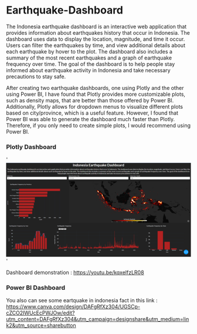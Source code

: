 # Earthquake-Dashboard

The Indonesia earthquake dashboard is an interactive web application that provides information about earthquakes history that occur in Indonesia. The dashboard uses data to display the location, magnitude, and time it occur. Users can filter the earthquakes by time, and view additional details about each earthquake by hover to the plot. The dashboard also includes a summary of the most recent earthquakes and a graph of earthquake frequency over time. The goal of the dashboard is to help people stay informed about earthquake activity in Indonesia and take necessary precautions to stay safe.

After creating two earthquake dashboards, one using Plotly and the other using Power BI, I have found that Plotly provides more customizable plots, such as density maps, that are better than those offered by Power BI. Additionally, Plotly allows for dropdown menus to visualize different plots based on city/province, which is a useful feature. However, I found that Power BI was able to generate the dashboard much faster than Plotly. Therefore, if you only need to create simple plots, I would recommend using Power BI.

### Plotly Dashboard

'![alt text](Dashboard.png)'

Dashboard demonstration : https://youtu.be/kqxelfzLR08

### Power BI Dashboard



You also can see some eartquake in indonesia fact in this link : https://www.canva.com/design/DAFgRfXz304/UGSCp-cZCO2IWUcEcPWJOw/edit?utm_content=DAFgRfXz304&utm_campaign=designshare&utm_medium=link2&utm_source=sharebutton
